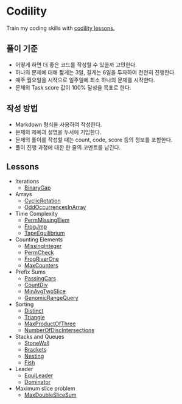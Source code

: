 # Codility

Train my coding skills with [codility lessons.](https://codility.com/programmers/)

## 풀이 기준

* 어떻게 하면 더 좋은 코드를 작성할 수 있을까 고민한다.
* 하나의 문제에 대해 짧게는 3일, 길게는 6일을 투자하여 천천히 진행한다.
* 매주 월요일을 시작으로 일주일에 최소 하나의 문제를 시작한다.
* 문제의 Task score 값이 100% 달성을 목표로 한다.

## 작성 방법

* Markdown 형식을 사용하여 작성한다.
* 문제의 제목과 설명을 두서에 기입한다.
* 문제의 풀이를 작성할 때는 count, code, score 등의 정보를 포함한다.
* 풀이 진행 과정에 대한 한 줄의 코멘트를 남긴다.

## Lessons

* Iterations
    - [BinaryGap](./BinaryGap.md)
* Arrays
    - [CyclicRotation](./CyclicRotation.md)
    - [OddOccurrencesInArray](./OddOccurrencesInArray.md)
* Time Complexity
    - [PermMissingElem](./PermMissingElem.md)
    - [FrogJmp](./FrogJmp.md)
    - [TapeEquilibrium](./TapeEquilibrium.md)
* Counting Elements
    - [MissingInteger](./MissingInteger.md)
    - [PermCheck](./PermCheck.md)
    - [FrogRiverOne](./FrogRiverOne.md)
    - [MaxCounters](./MaxCounters.md)
* Prefix Sums
    - [PassingCars](./PassingCars.md)
    - [CountDiv](./CountDiv.md)
    - [MinAvgTwoSlice](./MinAvgTwoSlice.md)
    - [GenomicRangeQuery](./GenomicRangeQuery.md)
* Sorting
    - [Distinct](./Distinct.md)
    - [Triangle](./Triangle.md)
    - [MaxProductOfThree](./MaxProductOfThree.md)
    - [NumberOfDiscIntersections](./NumberOfDiscIntersections.md)
* Stacks and Queues
    - [StoneWall](./StoneWall.md)
    - [Brackets](./Brackets.md)
    - [Nesting](./Nesting.md)
    - [Fish](./Fish.md)
* Leader
    - [EquiLeader](./EquiLeader.md)
    - [Dominator](./Dominator.md)
* Maximum slice problem
    - [MaxDoubleSliceSum](./MaxDoubleSliceSum.md)
